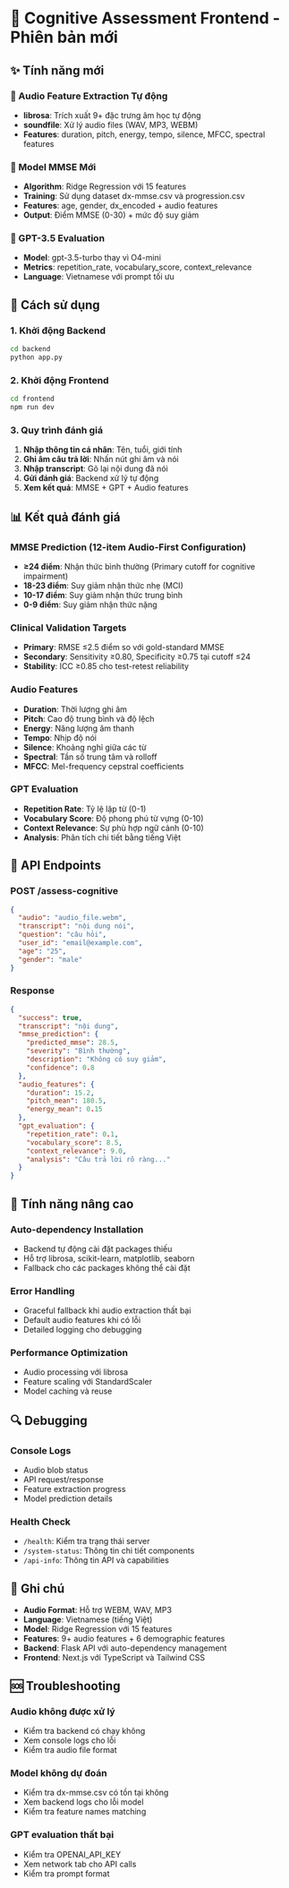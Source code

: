 # 🧠 Cognitive Assessment Frontend - Phiên bản mới

## ✨ Tính năng mới

### 🎵 Audio Feature Extraction Tự động
- **librosa**: Trích xuất 9+ đặc trưng âm học tự động
- **soundfile**: Xử lý audio files (WAV, MP3, WEBM)
- **Features**: duration, pitch, energy, tempo, silence, MFCC, spectral features

### 🤖 Model MMSE Mới
- **Algorithm**: Ridge Regression với 15 features
- **Training**: Sử dụng dataset dx-mmse.csv và progression.csv
- **Features**: age, gender, dx_encoded + audio features
- **Output**: Điểm MMSE (0-30) + mức độ suy giảm

### 🧠 GPT-3.5 Evaluation
- **Model**: gpt-3.5-turbo thay vì O4-mini
- **Metrics**: repetition_rate, vocabulary_score, context_relevance
- **Language**: Vietnamese với prompt tối ưu

## 🔧 Cách sử dụng

### 1. Khởi động Backend
```bash
cd backend
python app.py
```

### 2. Khởi động Frontend
```bash
cd frontend
npm run dev
```

### 3. Quy trình đánh giá
1. **Nhập thông tin cá nhân**: Tên, tuổi, giới tính
2. **Ghi âm câu trả lời**: Nhấn nút ghi âm và nói
3. **Nhập transcript**: Gõ lại nội dung đã nói
4. **Gửi đánh giá**: Backend xử lý tự động
5. **Xem kết quả**: MMSE + GPT + Audio features

## 📊 Kết quả đánh giá

### MMSE Prediction (12-item Audio-First Configuration)
- **≥24 điểm**: Nhận thức bình thường (Primary cutoff for cognitive impairment)
- **18-23 điểm**: Suy giảm nhận thức nhẹ (MCI)
- **10-17 điểm**: Suy giảm nhận thức trung bình
- **0-9 điểm**: Suy giảm nhận thức nặng

### Clinical Validation Targets
- **Primary**: RMSE ≤2.5 điểm so với gold-standard MMSE
- **Secondary**: Sensitivity ≥0.80, Specificity ≥0.75 tại cutoff ≤24
- **Stability**: ICC ≥0.85 cho test-retest reliability

### Audio Features
- **Duration**: Thời lượng ghi âm
- **Pitch**: Cao độ trung bình và độ lệch
- **Energy**: Năng lượng âm thanh
- **Tempo**: Nhịp độ nói
- **Silence**: Khoảng nghỉ giữa các từ
- **Spectral**: Tần số trung tâm và rolloff
- **MFCC**: Mel-frequency cepstral coefficients

### GPT Evaluation
- **Repetition Rate**: Tỷ lệ lặp từ (0-1)
- **Vocabulary Score**: Độ phong phú từ vựng (0-10)
- **Context Relevance**: Sự phù hợp ngữ cảnh (0-10)
- **Analysis**: Phân tích chi tiết bằng tiếng Việt

## 🎯 API Endpoints

### POST /assess-cognitive
```json
{
  "audio": "audio_file.webm",
  "transcript": "nội dung nói",
  "question": "câu hỏi",
  "user_id": "email@example.com",
  "age": "25",
  "gender": "male"
}
```

### Response
```json
{
  "success": true,
  "transcript": "nội dung",
  "mmse_prediction": {
    "predicted_mmse": 28.5,
    "severity": "Bình thường",
    "description": "Không có suy giảm",
    "confidence": 0.8
  },
  "audio_features": {
    "duration": 15.2,
    "pitch_mean": 180.5,
    "energy_mean": 0.15
  },
  "gpt_evaluation": {
    "repetition_rate": 0.1,
    "vocabulary_score": 8.5,
    "context_relevance": 9.0,
    "analysis": "Câu trả lời rõ ràng..."
  }
}
```

## 🚀 Tính năng nâng cao

### Auto-dependency Installation
- Backend tự động cài đặt packages thiếu
- Hỗ trợ librosa, scikit-learn, matplotlib, seaborn
- Fallback cho các packages không thể cài đặt

### Error Handling
- Graceful fallback khi audio extraction thất bại
- Default audio features khi có lỗi
- Detailed logging cho debugging

### Performance Optimization
- Audio processing với librosa
- Feature scaling với StandardScaler
- Model caching và reuse

## 🔍 Debugging

### Console Logs
- Audio blob status
- API request/response
- Feature extraction progress
- Model prediction details

### Health Check
- `/health`: Kiểm tra trạng thái server
- `/system-status`: Thông tin chi tiết components
- `/api-info`: Thông tin API và capabilities

## 📝 Ghi chú

- **Audio Format**: Hỗ trợ WEBM, WAV, MP3
- **Language**: Vietnamese (tiếng Việt)
- **Model**: Ridge Regression với 15 features
- **Features**: 9+ audio features + 6 demographic features
- **Backend**: Flask API với auto-dependency management
- **Frontend**: Next.js với TypeScript và Tailwind CSS

## 🆘 Troubleshooting

### Audio không được xử lý
- Kiểm tra backend có chạy không
- Xem console logs cho lỗi
- Kiểm tra audio file format

### Model không dự đoán
- Kiểm tra dx-mmse.csv có tồn tại không
- Xem backend logs cho lỗi model
- Kiểm tra feature names matching

### GPT evaluation thất bại
- Kiểm tra OPENAI_API_KEY
- Xem network tab cho API calls
- Kiểm tra prompt format
